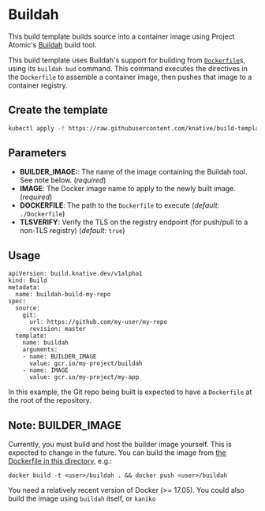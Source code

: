 # Buildah

This build template builds source into a container image using Project Atomic's
[Buildah](https://github.com/projectatomic/buildah) build tool.

This build template uses Buildah's support for building from
[`Dockerfile`](https://docs.docker.com/engine/reference/builder/)s, using its
`buildah bud` command. This command executes the directives in the `Dockerfile`
to assemble a container image, then pushes that image to a container registry.


## Create the template

```bash
kubectl apply -f https://raw.githubusercontent.com/knative/build-templates/master/buildah/buildah.yaml
```

## Parameters

* **BUILDER_IMAGE:**: The name of the image containing the Buildah tool. See
  note below.
  (_required_)
* **IMAGE**: The Docker image name to apply to the newly built image.
  (_required_)
* **DOCKERFILE**: The path to the `Dockerfile` to execute (_default:_
  `./Dockerfile`)
* **TLSVERIFY**: Verify the TLS on the registry endpoint (for push/pull to a
  non-TLS registry) (_default:_ `true`)

## Usage

```
apiVersion: build.knative.dev/v1alpha1
kind: Build
metadata:
  name: buildah-build-my-repo
spec:
  source:
    git:
      url: https://github.com/my-user/my-repo
      revision: master
  template:
    name: buildah
    arguments:
    - name: BUILDER_IMAGE
      value: gcr.io/my-project/buildah
    - name: IMAGE
      value: gcr.io/my-project/my-app
```

In this example, the Git repo being built is expected to have a `Dockerfile` at
the root of the repository.

## Note: BUILDER_IMAGE

Currently, you must build and host the builder image yourself. This is expected
to change in the future. You can build the image from [the Dockerfile in this
directory](./Dockerfile), e.g.:

```
docker build -t <user>/buildah . && docker push <user>/buildah
```

You need a relatively recent version of Docker (>= 17.05).
You could also build the image using `buildah` itself, or `kaniko`

